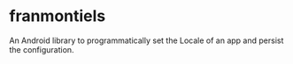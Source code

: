 # franmontiels
An Android library to programmatically set the Locale of an app and persist the configuration.
